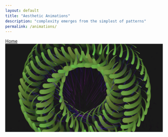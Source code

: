```yaml
---
layout: default
title: "Aesthetic Animations"
description: "complexity emerges from the simplest of patterns"
permalink: /animations/
---
```

[Home](/index.md)
[![1](/docs/assets/1.png)](/animations/1.md)
